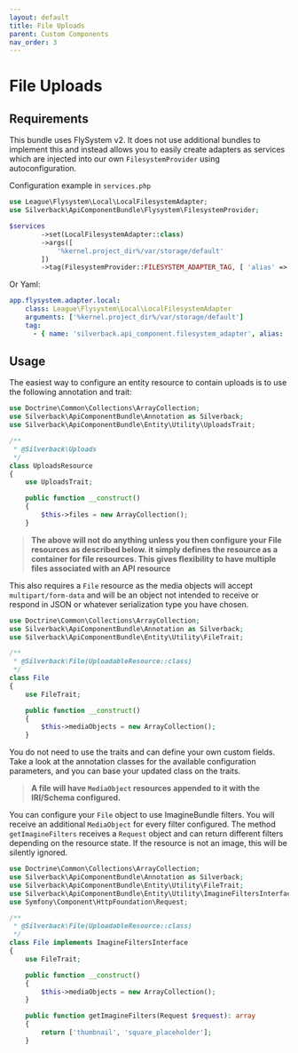 ```yaml
---
layout: default
title: File Uploads
parent: Custom Components
nav_order: 3
---
```

# File Uploads

## Requirements
This bundle uses FlySystem v2. It does not use additional bundles to implement this and instead allows you to easily create adapters as services which are injected into our own `FilesystemProvider` using autoconfiguration.

Configuration example in `services.php`
```php
use League\Flysystem\Local\LocalFilesystemAdapter;
use Silverback\ApiComponentBundle\Flysystem\FilesystemProvider;

$services
        ->set(LocalFilesystemAdapter::class)
        ->args([
            '%kernel.project_dir%/var/storage/default'
        ])
        ->tag(FilesystemProvider::FILESYSTEM_ADAPTER_TAG, [ 'alias' => 'local' ]);
```

Or Yaml:
```yaml
app.flysystem.adapter.local:
    class: League\Flysystem\Local\LocalFilesystemAdapter
    arguments: ['%kernel.project_dir%/var/storage/default']
    tag:
      - { name: 'silverback.api_component.filesystem_adapter', alias: 'local' }
```

## Usage
The easiest way to configure an entity resource to contain uploads is to use the following annotation and trait:

```php
use Doctrine\Common\Collections\ArrayCollection;
use Silverback\ApiComponentBundle\Annotation as Silverback;
use Silverback\ApiComponentBundle\Entity\Utility\UploadsTrait;

/**
 * @Silverback\Uploads
 */
class UploadsResource
{
    use UploadsTrait;

    public function __construct()
    {
        $this->files = new ArrayCollection();
    }
```

> **The above will not do anything unless you then configure your File resources as described below. it simply defines the resource as a container for file resources. This gives flexibility to have multiple files associated with an API resource**

This also requires a `File` resource as the media objects will accept `multipart/form-data` and will be an object not intended to receive or respond in JSON or whatever serialization type you have chosen.

```php
use Doctrine\Common\Collections\ArrayCollection;
use Silverback\ApiComponentBundle\Annotation as Silverback;
use Silverback\ApiComponentBundle\Entity\Utility\FileTrait;

/**
 * @Silverback\File(UploadableResource::class)
 */
class File
{
    use FileTrait;

    public function __construct()
    {
        $this->mediaObjects = new ArrayCollection();
    }
```

You do not need to use the traits and can define your own custom fields. Take a look at the annotation classes for the available configuration parameters, and you can base your updated class on the traits.

> **A file will have `MediaObject` resources appended to it with the IRI/Schema configured.**

You can configure your `File` object to use ImagineBundle filters. You will receive an additional `MediaObject` for every filter configured. The method `getImagineFilters` receives a `Request` object and can return different filters depending on the resource state. If the resource is not an image, this will be silently ignored.

```php
use Doctrine\Common\Collections\ArrayCollection;
use Silverback\ApiComponentBundle\Annotation as Silverback;
use Silverback\ApiComponentBundle\Entity\Utility\FileTrait;
use Silverback\ApiComponentBundle\Entity\Utility\ImagineFiltersInterface;
use Symfony\Component\HttpFoundation\Request;

/**
 * @Silverback\File(UploadableResource::class)
 */
class File implements ImagineFiltersInterface
{
    use FileTrait;

    public function __construct()
    {
        $this->mediaObjects = new ArrayCollection();
    }

    public function getImagineFilters(Request $request): array
    {
        return ['thumbnail', 'square_placeholder'];
    }
```

